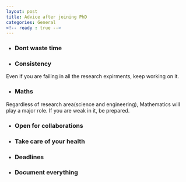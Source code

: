 ```yaml
---
layout: post
title: Advice after joining PhD
categories: General
<!-- ready : true -->
---
```


* ### Dont waste time



* ### Consistency

Even if you are failing in all the research expirments, keep working on it.  


* ### Maths

Regardless of research area(science and engineering), Mathematics will play a major role. If you are weak in it, be prepared.


* ### Open for collaborations



* ### Take care of your health



* ### Deadlines



* ### Document everything

